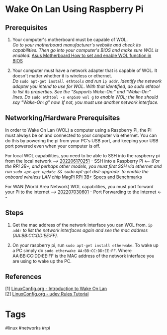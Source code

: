 # Wake On Lan Using Raspberry Pi

## Prerequisites  
1. Your computer's motherboard must be capable of WOL.  
*Go to your motherboard manufacturer's website and check its capabilities. Then go into your computer's BIOS and make sure WOL is enabled.* [Asus Motherboard How to set and enable WOL function in BIOS](https://www.asus.com/global/support/FAQ/1045950/)  

2. Your computer  must have a network adapter that is capable of WOL. It doesn't matter whether it is wireless or ethernet.  
*Do* `sudo apt-get install ethtools` *and run* `ip addr`*. Identify the network adapter you intend to use for WOL. With that identified, do sudo ethtool <interface-name> to list its properties. See the "Supports Wake-On:" and "Wake-On:" lines. Do* `sudo ethtool -s enp5s0 wol g` *to enable WOL; the line should say "Wake-On: g" now. If not, you must use another network interface.*  

## Networking/Hardware Prerequisites
In order to Wake On Lan (WOL) a computer using a Raspberry Pi, the Pi must always be on and connected to your computer via ethernet. You can do this by powering the pi from your PC's USB port, and keeping your USB port powered even when your computer is off.  


For local WOL capabilities, you need to be able to SSH into the raspberry pi from the local network --> [202206170251](../202206170251) - SSH into a Raspberry Pi <-- *(For the RPI 3B+, and perhaps other models, you must first SSH via ethernet and run `sudo apt-get update && `sudo apt-get dist-upgrade` to enable the onboard wireless LAN chip* [MagPi RPi 3B+ Specs and Benchmarks](https://magpi.raspberrypi.com/articles/raspberry-pi-3bplus-specs-benchmarks)  

For WAN (World Area Network) WOL capabilities, you must port forward your Pi to the internet --> [202207030601](../202207030601) - Port Forwarding to the Internet <--  

## Steps
1. Get the mac address of the network interface you can WOL from.
`ip addr` *to list the network interfaces again and see the mac address (AA:BB:CC:DD:EE:FF).*  

2. On your raspberry pi, run `sudo apt-get install etherwake`. To wake up a PC simply do `sudo etherwake AA:BB:CC:DD:EE:FF`. Where AA:BB:CC:DD:EE:FF is the MAC address of the network interface you are using to wake up the PC.  

## References
[1] [LinuxConfig.org - Introduction to Wake On Lan](https://linuxconfig.org/introduction-to-wake-on-lan)  
[2] [LinuxConfig.org - udev Rules Tutorial](https://linuxconfig.org/tutorial-on-how-to-write-basic-udev-rules-in-linux)  

# Tags
#linux #networks #rpi
